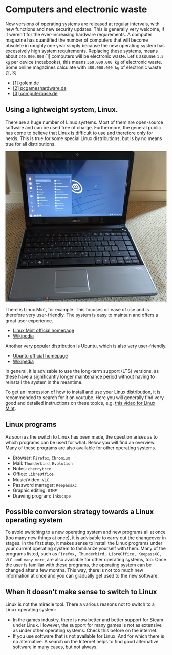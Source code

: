# Computers and electronic waste
New versions of operating systems are released at regular intervals, with new functions and new security updates. This is generally very welcome, if it weren't for the ever-increasing hardware requirements. A computer magazine has quantified the number of computers that will become obsolete in roughly one year simply because the new operating system has excessively high system requirements. Replacing these systems, means about `240.000.000` [1] computers will be electronic waste. Let's assume `1.5 kg` per device (notebooks), this means `360.000.000 kg` of electronic waste. Some online magazines calculate with `480.000.000 kg` of electronic waste [2, 3].

 * [[1] golem.de](https://www.golem.de/news/windows-10-support-endet-etwa-240-millionen-pcs-koennten-ab-2025-im-muell-landen-2312-180599.html)
 * [[2] pcgameshardware.de](https://www.pcgameshardware.de/Windows-10-Software-259581/News/Supportende-480-Millionen-Kilogramm-Elektroschrott-1436963/)
 * [[3] computerbase.de](https://www.computerbase.de/2023-12/support-ende-millionen-von-windows-10-pcs-koennten-bald-im-muell-landen/)


## Using a lightweight system, Linux.
There are a huge number of Linux systems. Most of them are open-source software and can be used free of charge. Furthermore, the general public has come to believe that Linux is difficult to use and therefore only for nerds. This is true for some special Linux distributions, but is by no means true for all distributions.

![](figures/computer.jpg)

There is Linux Mint, for example. This focuses on ease of use and is therefore very user-friendly. The system is easy to maintain and offers a great user experience. 

 * [Linux Mint official homepage](https://www.linuxmint.com/)
 * [Wikipedia](https://en.wikipedia.org/wiki/Linux_Mint)
 
Another very popular distribution is Ubuntu, which is also very user-friendly. 

 * [Ubuntu official homepage](https://ubuntu.com/download/desktop)
 * [Wikipedia](https://en.wikipedia.org/wiki/Ubuntu)

In general, it is advisable to use the long-term support (LTS) versions, as these have a significantly longer maintenance period without having to reinstall the system in the meantime. 

To get an impression of how to install and use your Linux distribution, it is recommended to search for it on youtube. Here you will generally find very good and detailed instructions on these topics, e.g. [this video for Linux Mint](https://www.youtube.com/watch?v=DDtMTVW1U4s).

## Linux programs
As soon as the switch to Linux has been made, the question arises as to which programs can be used for what. Below you will find an overview. Many of these programs are also available for other operating systems.

 * Browser: `Firefox`, `Chromium`
 * Mail: `Thunderbird`, `Evolution`
 * Notes: `cherrytree`
 * Office: `LibreOffice`
 * Music/Video: `VLC`
 * Password manager: `KeepassXC`
 * Graphic editing: `GIMP`
 * Drawing program: `Inkscape`


## Possible conversion strategy towards a Linux operating system
To avoid switching to a new operating system and new programs all at once (too many new things at once), it is advisable to carry out the changeover in stages. In the first step, it makes sense to install the Linux programs under your current operating system to familiarize yourself with them. Many of the programs listed, such as `Firefox, Thunderbird, LibreOffice, KeepassXC, VLC and many more`, are also available for other operating systems, too. Once the user is familiar with these programs, the operating system can be changed after a few months. This way, there is not too much new information at once and you can gradually get used to the new software.

## When it doesn't make sense to switch to Linux
Linux is not the miracle tool. There a various reasons not to switch to a Linux operating system:

 * In the games industry, there is now better and better support for Steam under Linux. However, the support for many games is not as extensive as under other operating systems. Check this before on the internet.
 * If you use software that is not available for Linux. And for which there is no alternative. A search on the Internet helps to find good alternative software in many cases, but not always.